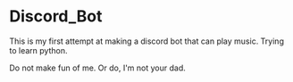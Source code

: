 # Discord_Bot

This is my first attempt at making a discord bot that can play music. Trying to learn python.

Do not make fun of me. 
Or do, 
I'm not your dad. 
